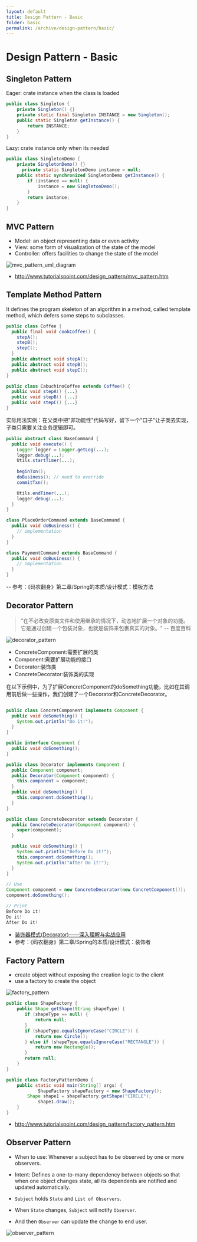 ```yaml
---
layout: default
title: Design Pattern - Basic
folder: basic
permalink: /archive/design-pattern/basic/
---
```


# Design Pattern - Basic

## Singleton Pattern

Eager: crate instance when the class is loaded

~~~ java
public class Singleton {
    private Singleton() {}
    private static final Singleton INSTANCE = new Singleton();
    public static Singleton getInstance() {
        return INSTANCE;
    }
}
~~~

Lazy: crate instance only when its needed

~~~ java
public class SingletonDemo {
    private SingletonDemo() {}
	  private static SingletonDemo instance = null;
    public static synchronized SingletonDemo getInstance() {
        if (instance == null) {
            instance = new SingletonDemo();
        }
        return instance;
    }
}
~~~

## MVC Pattern

- Model: an object representing data or even activity
- View: some form of visualization of the state of the model
- Controller: offers facilities to change the state of the model

![mvc_pattern_uml_diagram](img/mvc_pattern_uml_diagram.jpg)

- <http://www.tutorialspoint.com/design_pattern/mvc_pattern.htm>

## Template Method Pattern

It defines the program skeleton of an algorithm in a method, called template method, which defers some steps to subclasses.

~~~ java
public class Coffee {
  public final void cookCoffee() {
    stepA();
    stepB();
    stepC();
  }
  public abstract void stepA();
  public abstract void stepB();
  public abstract void stepC();
}

public class CabuchinoCoffee extends Coffee() {
  public void stepA() {...}
  public void stepB() {...}
  public void stepC() {...}
}
~~~

实际用法实例：在父类中把"非功能性"代码写好，留下一个"口子"让子类去实现，子类只需要关注业务逻辑即可。

~~~ java
public abstract class BaseCommand {
  public void execute() {
    Logger logger = Logger.getLog(...);
    logger.debug(...);
    Utils.startTimer(...); 
    
    beginTxn();
    doBusiness(); // need to override
    commitTxn();

    Utils.endTimer(...);
    logger.debug(...);
  }
}

class PlaceOrderCommand extends BaseCommand {
  public void doBusiness() {
    // implementation
  }
}

class PaymentCommand extends BaseCommand {
  public void doBusiness() {
    // implementation
  }
}
~~~

-- 参考：《码农翻身》第二章/Spring的本质/设计模式：模板方法

## Decorator Pattern

> "在不必改变原类文件和使用继承的情况下，动态地扩展一个对象的功能。它是通过创建一个包装对象，也就是装饰来包裹真实的对象。"
> -- 百度百科

![decorator_pattern](img/decorator_pattern.png)

- ConcreteComponent:需要扩展的类
- Component:需要扩展功能的接口
- Decorator:装饰类
- ConcreteDecorator:装饰类的实现

在以下示例中，为了扩展ConcretComponent的doSomething功能，比如在其调用前后做一些操作，我们创建了一个Decorator和ConcreteDecorator。

~~~ java

public class ConcretComponent implements Component {
  public void doSomething() {
    System.out.println("Do it!");
  }
}

public interface Component {
  public void doSomething();
}

public class Decorator implements Component {
  public Component component;
  public Decorator(Component component) {
    this.component = component;
  }
  public void doSomething() {   
    this.component.doSomething();
  }
}

public class ConcreteDecorator extends Decorator {
  public ConcreteDecorator(Component component) {
    super(component);
  }

  public void doSomething() {
    System.out.println("Before Do it!");
    this.component.doSomething();
    System.out.println("After Do it!");
  }
}

// Use
Component component = new ConcreteDecorator(new ConcretComponent());
component.doSomething();

// Print
Before Do it!
Do it!
After Do it!
~~~

- [装饰器模式(Decorator)——深入理解与实战应用](https://www.cnblogs.com/jzb-blog/p/6717349.html)
- 参考：《码农翻身》第二章/Spring的本质/设计模式：装饰者

## Factory Pattern

- create object without exposing the creation logic to the client
- use a factory to create the object

![factory_pattern](img/factory_pattern.png)

~~~ java
public class ShapeFactory {
    public Shape getShape(String shapeType) {
       if (shapeType == null) {
           return null;
       }
       if (shapeType.equalsIgnoreCase("CIRCLE")) {
           return new Circle();
       } else if (shapeType.equalsIgnoreCase("RECTANGLE")) {
           return new Rectangle();
       }
       return null;
    }
}

public class FactoryPatternDemo {
    public static void main(String[] args) {
		    ShapeFactory shapeFactory = new ShapeFactory();
        Shape shape1 = shapeFactory.getShape("CIRCLE");
		    shape1.draw();
    }
}
~~~

- <http://www.tutorialspoint.com/design_pattern/factory_pattern.htm>

## Observer Pattern

- When to use: Whenever a subject has to be observed by one or more observers.
- Intent: Defines a one-to-many dependency between objects so that when one object changes state, 
all its dependents are notified and updated automatically.

- `Subject` holds `State` and `List of Observers`.
- When `State` changes, `Subject` will notify `Observer`.
- And then `Observer` can update the change to end user.

![observer_pattern](img/observer_pattern.png)
